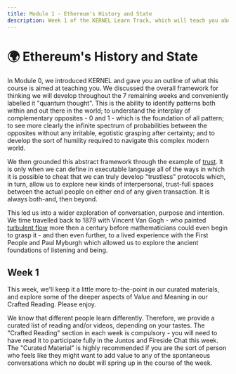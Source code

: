 ```yaml
---
title: Module 1 - Ethereum's History and State
description: Week 1 of the KERNEL Learn Track, which will teach you about the ideas behind Ethereum and how they relate to building a better web.
---
```


# 🌍 Ethereum's History and State

In Module 0, we introduced KERNEL and gave you an outline of what this course is aimed at teaching you. We discussed the overall framework for thinking we will develop throughout the 7 remaining weeks and conveniently labelled it "quantum thought". This is the ability to identify patterns both within and out there in the world; to understand the interplay of complementary opposites - 0 and 1 - which is the foundation of all pattern; to see more clearly the infinite spectrum of probabilities between the opposites without any irritable, egotistic grasping after certainty; and to develop the sort of humility required to navigate this complex modern world.

We then grounded this abstract framework through the example of [trust](../module-0/trust). It is only when we can define in executable language all of the ways in which it is possible to cheat that we can truly develop "trustless" protocols which, in turn, allow us to explore new kinds of interpersonal, trust-full spaces between the actual people on either end of any given transaction. It is always both-and, then beyond.

This led us into a wider exploration of conversation, purpose and intention. We time travelled back to 1879 with Vincent Van Gogh - who painted [turbulent flow](https://www.brainpickings.org/2014/11/13/van-gogh-starry-night-fluid-dynamics-animation/) more then a century before mathematicians could even begin to grasp it - and then even further, to a lived experience with the First People and Paul Myburgh which allowed us to explore the ancient foundations of listening and being.

## Week 1

This week, we'll keep it a little more to-the-point in our curated materials, and explore some of the deeper aspects of Value and Meaning in our Crafted Reading. Please enjoy.

We know that different people learn differently. Therefore, we provide a curated list of reading and/or videos, depending on your tastes. The "Crafted Reading" section in each week is compulsory - you will need to have read it to participate fully in the Juntos and Fireside Chat this week. The "Curated Material" is highly recommended if you are the sort of person who feels like they might want to add value to any of the spontaneous conversations which no doubt will spring up in the course of the week.

